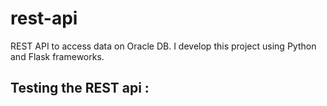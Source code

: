 # rest-api

REST API to access data on Oracle DB. I develop this project using Python and Flask frameworks.

Testing the REST api :
- 

